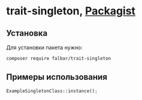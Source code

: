 # trait-singleton, [Packagist](https://packagist.org/packages/falbar/trait-singleton)

## Установка

Для установки пакета нужно:

```bash
composer require falbar/trait-singleton
```

## Примеры использования

```php
ExampleSingletonClass::instance();
```

